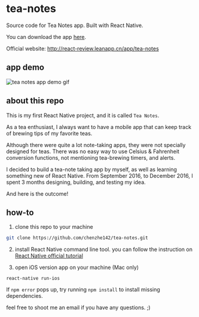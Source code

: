 # tea-notes
Source code for Tea Notes app. Built with React Native. 

You can download the app [here](https://itunes.apple.com/us/app/tea-notes/id1185062818).

Official website: http://react-review.leanapp.cn/app/tea-notes

## app demo
![tea notes app demo gif](https://github.com/chenzhe142/tea-notes/blob/master/tea-notes-demo.gif)

## about this repo
This is my first React Native project, and it is called `Tea Notes`. 

As a tea enthusiast, I always want to have a mobile app that can keep track of brewing tips of my favorite teas. 

Although there were quite a lot note-taking apps, they were not specially designed for teas. There was no easy way to use Celsius & Fahrenheit conversion functions, not mentioning tea-brewing timers, and alerts.

I decided to build a tea-note taking app by myself, as well as learning something new of React Native. From September 2016, to December 2016, I spent 3 months designing, building, and testing my idea.

And here is the outcome!


## how-to
1. clone this repo to your machine

```zsh
git clone https://github.com/chenzhe142/tea-notes.git
```

2. install React Native command line tool. you can follow the instruction on [React Native official tutorial](https://facebook.github.io/react-native/docs/getting-started.html)

3. open iOS version app on your machine (Mac only)
```
react-native run-ios
```

If `npm error` pops up, try running `npm install` to install missing dependencies.

feel free to shoot me an email if you have any questions. ;)

